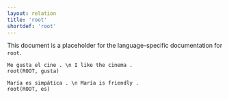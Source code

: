 ```yaml
---
layout: relation
title: 'root'
shortdef: 'root'
---
```


This document is a placeholder for the language-specific documentation
for `root`.


~~~ sdparse
Me gusta el cine . \n I like the cinema .
root(ROOT, gusta)
~~~

~~~ sdparse
María es simpática . \n María is friendly .
root(ROOT, es)
~~~
